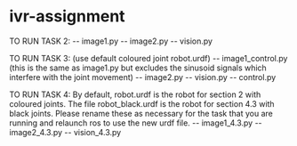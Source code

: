 # ivr-assignment
TO RUN TASK 2:
-- image1.py
-- image2.py
-- vision.py

TO RUN TASK 3:  (use default coloured joint robot.urdf)
-- image1_control.py    (this is the same as image1.py but excludes the sinusoid signals which interfere with the joint movement)
-- image2.py
-- vision.py
-- control.py

TO RUN TASK 4:
By default, robot.urdf is the robot for section 2 with coloured joints. The file robot_black.urdf is the robot for section 4.3 with black joints.
Please rename these as necessary for the task that you are running and relaunch ros to use the new urdf file.
-- image1_4.3.py
-- image2_4.3.py
-- vision_4.3.py
